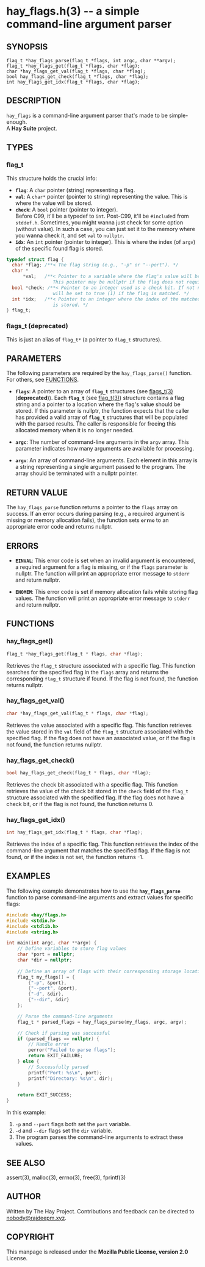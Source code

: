 hay_flags.h(3) -- a simple command-line argument parser
=======================================================

## SYNOPSIS
`flag_t *hay_flags_parse(flag_t *flags, int argc, char **argv);`  
`flag_t *hay_flags_get(flag_t *flags, char *flag);`  
`char *hay_flags_get_val(flag_t *flags, char *flag);`  
`bool hay_flags_get_check(flag_t *flags, char *flag);`  
`int hay_flags_get_idx(flag_t *flags, char *flag);`

## DESCRIPTION
`hay_flags` is a command-line argument parser that's made to be simple-enough.  
A **Hay Suite** project.

## TYPES
### flag_t
This structure holds the crucial info:
* **`flag`**:
  A `char` pointer (string) representing a flag.
* **`val`**:
  A `char*` pointer (pointer to string) representing the value. This is where the value will be stored.
* **`check`**:
  A `bool` pointer (pointer to integer).  
  Before C99, it'll be a typedef to `int`. Post-C99, it'll be `#include`d from `stddef.h`.
  Sometimes, you might wanna just check for some option (without value). In such a case,
  you can just set it to the memory where you wanna check it, and set `val` to `nullptr`.
* **`idx`**:
  An `int` pointer (pointer to integer). This is where the index (of `argv`) of the specific found flag is stored.  

```c
typedef struct flag {
  char *flag; /**< The flag string (e.g., "-p" or "--port"). */
  char *
      *val;   /**< Pointer to a variable where the flag's value will be stored.
                 This pointer may be nullptr if the flag does not require a value. */
  bool *check; /**< Pointer to an integer used as a check bit. If not nullptr, it
                 will be set to true (1) if the flag is matched. */
  int *idx;   /**< Pointer to an integer where the index of the matched argument
                 is stored. */
} flag_t;
```

### flags_t (deprecated)
This is just an alias of `flag_t*` (a pointer to `flag_t` structures).

## PARAMETERS
The following parameters are required by the `hay_flags_parse()` function. For others, see [FUNCTIONS](#FUNCTIONS).
* **`flags`**: 
  A pointer to an array of **`flag_t`** structures (see [flags_t(3)](#flags_t-deprecated) (**deprecated**)). Each **`flag_t`** (see [flag_t(3)](#flag_t)) structure contains a flag string and a pointer to a location where the flag's value should be stored. If this parameter is nullptr, the function expects that the caller has provided a valid array of **`flag_t`** structures that will be populated with the parsed results. The caller is responsible for freeing this allocated memory when it is no longer needed.

* **`argc`**:
  The number of command-line arguments in the `argv` array. This parameter indicates how many arguments are available for processing.

* **`argv`**:
  An array of command-line arguments. Each element in this array is a string representing a single argument passed to the program. The array should be terminated with a nullptr pointer.

## RETURN VALUE
The `hay_flags_parse` function returns a pointer to the `flags` array on success. If an error occurs during parsing (e.g., a required argument is missing or memory allocation fails), the function sets **`errno`** to an appropriate error code and returns nullptr.

## ERRORS
* **`EINVAL`**:
  This error code is set when an invalid argument is encountered, a required argument for a flag is missing, or if the `flags` parameter is nullptr. The function will print an appropriate error message to `stderr` and return nullptr.

* **`ENOMEM`**:
  This error code is set if memory allocation fails while storing flag values. The function will print an appropriate error message to `stderr` and return nullptr.

## FUNCTIONS
### hay_flags_get()
```c
flag_t *hay_flags_get(flag_t * flags, char *flag);
```
Retrieves the `flag_t` structure associated with a specific flag. This function searches for the specified flag in the `flags` array and returns the corresponding `flag_t` structure if found. If the flag is not found, the function returns nullptr.

### hay_flags_get_val()
```c
char *hay_flags_get_val(flag_t * flags, char *flag);
```
Retrieves the value associated with a specific flag. This function retrieves the value stored in the `val` field of the `flag_t` structure associated with the specified flag. If the flag does not have an associated value, or if the flag is not found, the function returns nullptr.

### hay_flags_get_check()
```c
bool hay_flags_get_check(flag_t * flags, char *flag);
```
Retrieves the check bit associated with a specific flag. This function retrieves the value of the check bit stored in the `check` field of the `flag_t` structure associated with the specified flag. If the flag does not have a check bit, or if the flag is not found, the function returns 0.

### hay_flags_get_idx()
```c
int hay_flags_get_idx(flag_t * flags, char *flag);
```
Retrieves the index of a specific flag. This function retrieves the index of the command-line argument that matches the specified flag. If the flag is not found, or if the index is not set, the function returns -1.

## EXAMPLES
The following example demonstrates how to use the **`hay_flags_parse`** function to parse command-line arguments and extract values for specific flags:

```c
#include <hay/flags.h>
#include <stdio.h>
#include <stdlib.h>
#include <string.h>

int main(int argc, char **argv) {
    // Define variables to store flag values
    char *port = nullptr;
    char *dir = nullptr;
    
    // Define an array of flags with their corresponding storage locations
    flag_t my_flags[] = {
        {"-p", &port},
        {"--port", &port},
        {"-d", &dir},
        {"--dir", &dir}
    };

    // Parse the command-line arguments
    flag_t * parsed_flags = hay_flags_parse(my_flags, argc, argv);

    // Check if parsing was successful
    if (parsed_flags == nullptr) {
        // Handle error
        perror("Failed to parse flags");
        return EXIT_FAILURE;
    } else {
        // Successfully parsed
        printf("Port: %s\n", port);
        printf("Directory: %s\n", dir);
    }

    return EXIT_SUCCESS;
}
```

In this example:
1. `-p` and `--port` flags both set the `port` variable.
2. `-d` and `--dir` flags set the `dir` variable.
3. The program parses the command-line arguments to extract these values.

## SEE ALSO
assert(3), malloc(3), errno(3), free(3), fprintf(3)

## AUTHOR
Written by The Hay Project. Contributions and feedback can be directed to <nobody@rajdeepm.xyz>.

## COPYRIGHT
This manpage is released under the **Mozilla Public License, version 2.0** License.

